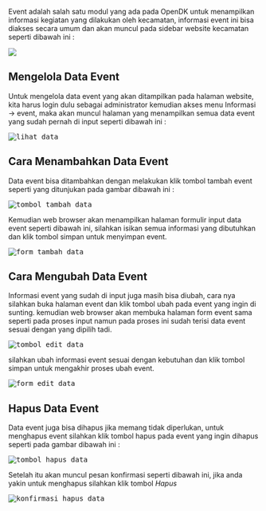 Event adalah salah satu modul yang ada pada OpenDK untuk menampilkan informasi kegiatan yang dilakukan oleh kecamatan, informasi event ini bisa diakses secara umum dan akan muncul pada sidebar website kecamatan seperti dibawah ini : 

<img src="https://i.ibb.co/gvxvr8t/Screen-Shot-2021-08-12-at-09-04-32.jpg">


## Mengelola Data Event
Untuk mengelola data event yang akan ditampilkan pada halaman website, kita harus login dulu sebagai administrator kemudian akses menu Informasi -> event, maka akan muncul halaman yang menampilkan semua data event yang sudah pernah di input seperti dibawah ini :

<kbd>![lihat_data](https://i.ibb.co/yVv73qp/1.png)</kbd>

## Cara Menambahkan Data Event
Data event bisa ditambahkan dengan melakukan klik tombol tambah event seperti yang ditunjukan pada gambar dibawah ini :

<kbd>![tombol_tambah_data](https://i.ibb.co/cX14hxb/2.png)</kbd>

Kemudian web browser akan menampilkan halaman formulir input data event seperti dibawah ini, silahkan isikan semua informasi yang dibutuhkan dan klik tombol simpan untuk menyimpan event.

<kbd>![form_tambah_data](https://i.ibb.co/VJLRLFL/3.png)</kbd>

## Cara Mengubah Data Event
Informasi event yang sudah di input juga masih bisa diubah, cara nya silahkan buka halaman event dan klik tombol ubah pada event yang ingin di sunting. kemudian web browser akan membuka halaman form event sama seperti pada proses input namun pada proses ini sudah terisi data event sesuai dengan yang dipilih tadi.

<kbd>![tombol_edit_data](https://i.ibb.co/xX0fvJJ/4.png)</kbd>

silahkan ubah informasi event sesuai dengan kebutuhan dan klik tombol simpan untuk mengakhir proses ubah event.

<kbd>![form_edit_data](https://i.ibb.co/b6ny8wZ/5.png)</kbd>

## Hapus Data Event
Data event juga bisa dihapus jika memang tidak diperlukan, untuk menghapus event silahkan klik tombol hapus pada event yang ingin dihapus seperti pada gambar dibawah ini :

<kbd>![tombol_hapus_data](https://i.ibb.co/xqMyzyX/6.png)</kbd>

Setelah itu akan muncul pesan konfirmasi seperti dibawah ini, jika anda yakin untuk menghapus silahkan klik tombol *Hapus* 

<kbd>![konfirmasi_hapus_data](https://i.ibb.co/JpLsNG7/7.png)</kbd>
